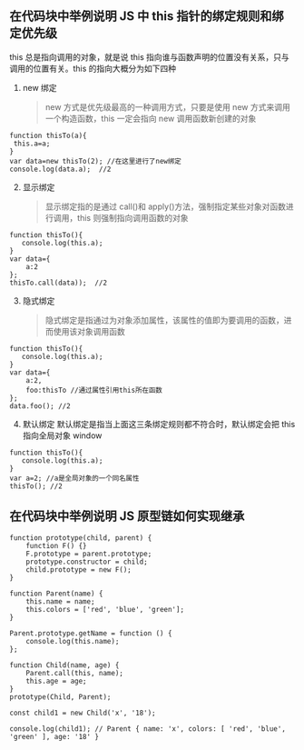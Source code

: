 ## 在代码块中举例说明 JS 中 this 指针的绑定规则和绑定优先级

this 总是指向调用的对象，就是说 this 指向谁与函数声明的位置没有关系，只与调用的位置有关。this 的指向大概分为如下四种

1. new 绑定
   > new 方式是优先级最高的一种调用方式，只要是使用 new 方式来调用一个构造函数，this 一定会指向 new 调用函数新创建的对象

```
function thisTo(a){
 this.a=a;
}
var data=new thisTo(2); //在这里进行了new绑定
console.log(data.a);  //2
```

2. 显示绑定
   > 显示绑定指的是通过 call()和 apply()方法，强制指定某些对象对函数进行调用，this 则强制指向调用函数的对象

```
function thisTo(){
   console.log(this.a);
}
var data={
    a:2
};
thisTo.call(data));  //2
```

3. 隐式绑定
   > 隐式绑定是指通过为对象添加属性，该属性的值即为要调用的函数，进而使用该对象调用函数

```
function thisTo(){
   console.log(this.a);
}
var data={
    a:2,
    foo:thisTo //通过属性引用this所在函数
};
data.foo(); //2
```

4. 默认绑定
   默认绑定是指当上面这三条绑定规则都不符合时，默认绑定会把 this 指向全局对象 window

```
function thisTo(){
   console.log(this.a);
}
var a=2; //a是全局对象的一个同名属性
thisTo(); //2
```

## 在代码块中举例说明 JS 原型链如何实现继承

```
function prototype(child, parent) {
	function F() {}
	F.prototype = parent.prototype;
	prototype.constructor = child;
	child.prototype = new F();
}

function Parent(name) {
	this.name = name;
	this.colors = ['red', 'blue', 'green'];
}

Parent.prototype.getName = function () {
	console.log(this.name);
};

function Child(name, age) {
	Parent.call(this, name);
	this.age = age;
}
prototype(Child, Parent);

const child1 = new Child('x', '18');

console.log(child1); // Parent { name: 'x', colors: [ 'red', 'blue', 'green' ], age: '18' }
```
